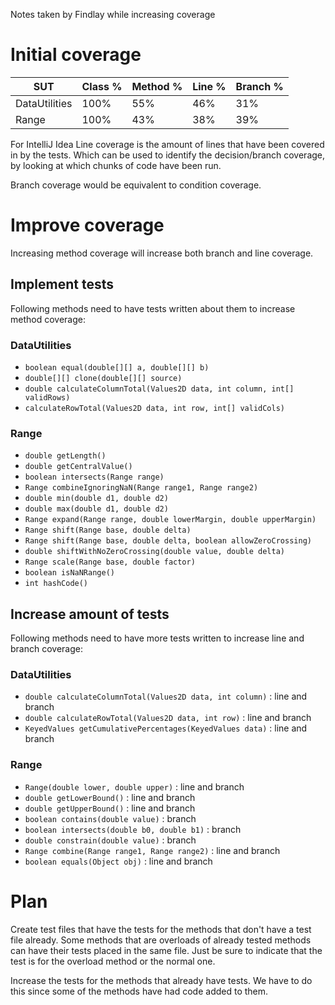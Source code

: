 Notes taken by Findlay while increasing coverage

# Initial coverage

| SUT           | Class % | Method % | Line % | Branch % |
| ------------- | ------- | -------- | ------ | -------- |
| DataUtilities | 100%    | 55%      | 46%    | 31%      |
| Range         | 100%    | 43%      | 38%    | 39%      |

For IntelliJ Idea Line coverage is the amount of lines that have been covered in by the tests. Which can be used to identify the decision/branch coverage, by looking at which chunks of code have been run.

Branch coverage would be equivalent to condition coverage.

# Improve coverage

Increasing method coverage will increase both branch and line coverage.

## Implement tests

Following methods need to have tests written about them to increase method coverage:

### DataUtilities

- `boolean equal(double[][] a, double[][] b)`
- `double[][] clone(double[][] source)`
- `double calculateColumnTotal(Values2D data, int column, int[] validRows)`
- `calculateRowTotal(Values2D data, int row, int[] validCols)`

### Range

- `double getLength()`
- `double getCentralValue()`
- `boolean intersects(Range range)`
- `Range combineIgnoringNaN(Range range1, Range range2)`
- `double min(double d1, double d2)`
- `double max(double d1, double d2)`
- `Range expand(Range range, double lowerMargin, double upperMargin)`
- `Range shift(Range base, double delta)`
- `Range shift(Range base, double delta, boolean allowZeroCrossing)`
- `double shiftWithNoZeroCrossing(double value, double delta)`
- `Range scale(Range base, double factor)`
- `boolean isNaNRange()`
- `int hashCode()`

## Increase amount of tests

Following methods need to have more tests written to increase line and branch coverage:

### DataUtilities

- `double calculateColumnTotal(Values2D data, int column)` : line and branch
- `double calculateRowTotal(Values2D data, int row)` : line and branch
- `KeyedValues getCumulativePercentages(KeyedValues data)` : line and branch

### Range

- `Range(double lower, double upper)` : line and branch
- `double getLowerBound()` : line and branch
- `double getUpperBound()` : line and branch
- `boolean contains(double value)` : branch
- `boolean intersects(double b0, double b1)` : branch
- `double constrain(double value)` : branch
- `Range combine(Range range1, Range range2)` : line and branch
- `boolean equals(Object obj)` : line and branch

# Plan

Create test files that have the tests for the methods that don't have a test file already.
Some methods that are overloads of already tested methods can have their tests placed in the same file. Just be sure to indicate that the test is for the overload method or the normal one.

Increase the tests for the methods that already have tests. We have to do this since some of the methods have had code added to them.
